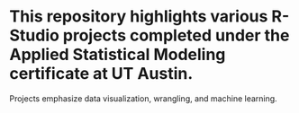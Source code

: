 # This repository highlights various R-Studio projects completed under the Applied Statistical Modeling certificate at UT Austin. 

Projects emphasize data visualization, wrangling, and machine learning.
